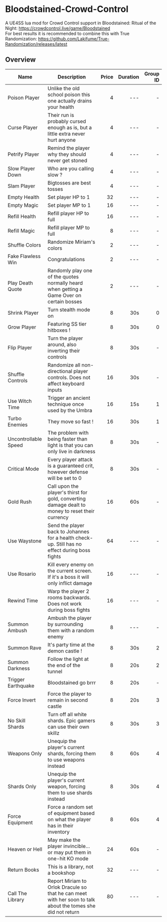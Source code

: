 # Bloodstained-Crowd-Control
A UE4SS lua mod for Crowd Control support in Bloodstained: Ritual of the Night: https://crowdcontrol.live/game/Bloodstained  
For best results it is recommended to combine this with True Randomization: https://github.com/Lakifume/True-Randomization/releases/latest

## Overview

| Name                 | Description                                                                                                       | Price | Duration | Group ID |
| -------------------- | ----------------------------------------------------------------------------------------------------------------- | ----: | -------: | -------: |
| Poison Player        | Unlike the old school poison this one actually drains your health                                                 | 4     | ---      | -        |
| Curse Player         | Their run is probably cursed enough as is, but a little extra never hurt anyone                                   | 4     | ---      | -        |
| Petrify Player       | Remind the player why they should never get stoned                                                                | 4     | ---      | -        |
| Slow Player Down     | Who are you calling slow ?                                                                                        | 4     | ---      | -        |
| Slam Player          | Bigtosses are best tosses                                                                                         | 4     | ---      | -        |
| Empty Health         | Set player HP to 1                                                                                                | 32    | ---      | -        |
| Empty Magic          | Set player MP to 1                                                                                                | 16    | ---      | -        |
| Refill Health        | Refill player HP to full                                                                                          | 16    | ---      | -        |
| Refill Magic         | Refill player MP to full                                                                                          | 8     | ---      | -        |
| Shuffle Colors       | Randomize Miriam's colors                                                                                         | 2     | ---      | -        |
| Fake Flawless Win    | Congratulations                                                                                                   | 2     | ---      | -        |
| Play Death Quote     | Randomly play one of the quotes normally heard when getting a Game Over on certain bosses                         | 2     | ---      | -        |
| Shrink Player        | Turn stealth mode on                                                                                              | 8     | 30s      | 0        |
| Grow Player          | Featuring SS tier hitboxes !                                                                                      | 8     | 30s      | 0        |
| Flip Player          | Turn the player around, also inverting their controls                                                             | 8     | 30s      | -        |
| Shuffle Controls     | Randomize all non-directional player controls. Does not affect keyboard inputs                                    | 16    | 30s      | -        |
| Use Witch Time       | Trigger an ancient technique once used by the Umbra                                                               | 16    | 15s      | 1        |
| Turbo Enemies        | They move so fast !                                                                                               | 16    | 30s      | 1        |
| Uncontrollable Speed | The problem with being faster than light is that you can only live in darkness                                    | 8     | 30s      | -        |
| Critical Mode        | Every player attack is a guaranteed crit, however defense will be set to 0                                        | 8     | 30s      | -        |
| Gold Rush            | Call upon the player's thirst for gold, converting damage dealt to money to reset their currency                  | 16    | 60s      | -        |
| Use Waystone         | Send the player back to Johannes for a health check-up. Still has no effect during boss fights                    | 64    | ---      | -        |
| Use Rosario          | Kill every enemy on the current screen. If it's a boss it will only inflict damage                                | 16    | ---      | -        |
| Rewind Time          | Warp the player 2 rooms backwards. Does not work during boss fights                                               | 16    | ---      | -        |
| Summon Ambush        | Ambush the player by surrounding them with a random enemy                                                         | 8     | ---      | -        |
| Summon Rave          | It's party time at the demon castle !                                                                             | 8     | 30s      | 2        |
| Summon Darkness      | Follow the light at the end of the tunnel                                                                         | 8     | 20s      | 2        |
| Trigger Earthquake   | Bloodstained go brrr                                                                                              | 8     | 20s      | -        |
| Force Invert         | Force the player to remain in second castle                                                                       | 8     | 20s      | 3        |
| No Skill Shards      | Turn off all white shards. Epic gamers can use their own skillz                                                   | 8     | 30s      | 3        |
| Weapons Only         | Unequip the player's current shards, forcing them to use weapons instead                                          | 8     | 60s      | 4        |
| Shards Only          | Unequip the player's current weapon, forcing them to use shards instead                                           | 8     | 30s      | 4        |
| Force Equipment      | Force a random set of equipment based on what the player has in their inventory                                   | 8     | 60s      | 4        |
| Heaven or Hell       | May make the player invincible… or may put them in one-hit KO mode                                                | 24    | 60s      | -        |
| Return Books         | This is a library, not a bookshop                                                                                 | 32    | ---      | -        |
| Call The Library     | Report Miriam to Orlok Dracule so that he can meet with her soon to talk about the tomes she did not return       | 80    | ---      | -        |
